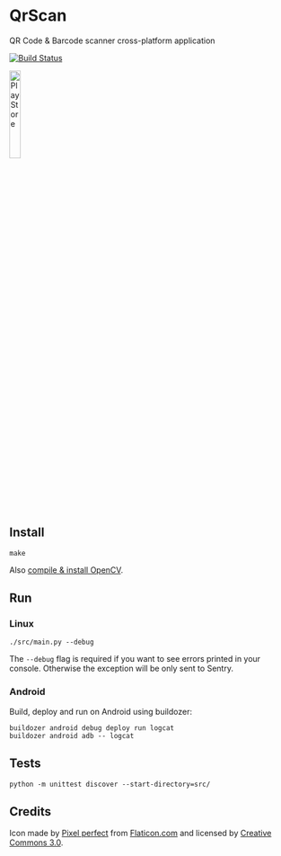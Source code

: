 # QrScan
QR Code &amp; Barcode scanner cross-platform application

[![Build Status](https://secure.travis-ci.org/AndreMiras/QrScan.png?branch=develop)](http://travis-ci.org/AndreMiras/QrScan)

<a href="https://play.google.com/store/apps/details?id=com.github.andremiras.qrscan"><img src="https://cdn.rawgit.com/steverichey/google-play-badge-svg/master/img/en_get.svg" alt="Play Store" width="20%"></a>

## Install
```
make
```
Also [compile & install OpenCV](https://github.com/AndreMiras/garden.zbarcam/blob/develop/OpenCV.md).


## Run

### Linux
```
./src/main.py --debug
```
The `--debug` flag is required if you want to see errors printed in your console.
Otherwise the exception will be only sent to Sentry.

### Android
Build, deploy and run on Android using buildozer:
```
buildozer android debug deploy run logcat
buildozer android adb -- logcat
```

## Tests
```
python -m unittest discover --start-directory=src/
```


## Credits

Icon made by [Pixel perfect](https://www.flaticon.com/authors/pixel-perfect) from [Flaticon.com](https://www.flaticon.com/) and licensed by [Creative Commons 3.0](http://creativecommons.org/licenses/by/3.0/).
